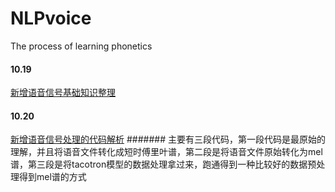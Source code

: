 # NLPvoice
The process of learning phonetics

#### 10.19
[新增语音信号基础知识整理](https://github.com/jishengpeng/NLPvoice/blob/main/NlpVoice/signal%20processing/Readme.md)
#### 10.20
[新增语音信号处理的代码解析](www.baidu.com)
####### 主要有三段代码，第一段代码是最原始的理解，并且将语音文件转化成短时傅里叶谱，第二段是将语音文件原始转化为mel谱，第三段是将tacotron模型的数据处理拿过来，跑通得到一种比较好的数据预处理得到mel谱的方式
